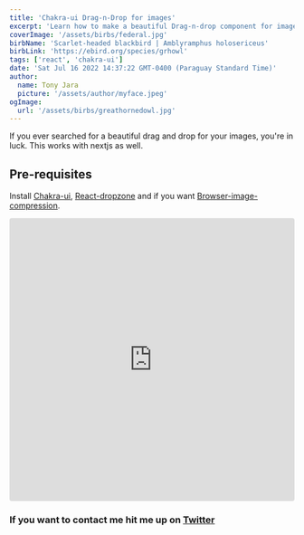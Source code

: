 ```yaml
---
title: 'Chakra-ui Drag-n-Drop for images'
excerpt: 'Learn how to make a beautiful Drag-n-drop component for image upload.'
coverImage: '/assets/birbs/federal.jpg'
birbName: 'Scarlet-headed blackbird | Amblyramphus holosericeus'
birbLink: 'https://ebird.org/species/grhowl'
tags: ['react', 'chakra-ui']
date: 'Sat Jul 16 2022 14:37:22 GMT-0400 (Paraguay Standard Time)'
author:
  name: Tony Jara
  picture: '/assets/author/myface.jpeg'
ogImage:
  url: '/assets/birbs/greathornedowl.jpg'
---
```


If you ever searched for a beautiful drag and drop for your images, you're in luck. This works with nextjs as well.

## Pre-requisites

Install [Chakra-ui](https://chakra-ui.com/getting-started), [React-dropzone](https://react-dropzone.js.org/) and if you want [Browser-image-compression](https://github.com/Donaldcwl/browser-image-compression).

<iframe
  src="https://codesandbox.io/embed/nameless-breeze-cf20g8?fontsize=14&hidenavigation=1&theme=dark"
  style="width:100%; height:500px; border:0; border-radius: 4px; overflow:hidden;"
  title="nameless-breeze-cf20g8"
  allow="accelerometer; ambient-light-sensor; camera; encrypted-media; geolocation; gyroscope; hid; microphone; midi; payment; usb; vr; xr-spatial-tracking"
  sandbox="allow-forms allow-modals allow-popups allow-presentation allow-same-origin allow-scripts"
></iframe>

### If you want to contact me hit me up on <a href="https://twitter.com/nytoraja" target="_blank">Twitter</a>
